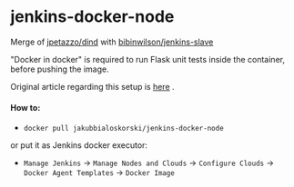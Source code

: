 # jenkins-docker-node

Merge of [jpetazzo/dind](https://github.com/jpetazzo/dind) with [bibinwilson/jenkins-slave](bibinwilson/jenkins-slave)

"Docker in docker" is required to run Flask unit tests inside the container, before pushing the image.

Original article regarding this setup is [here](https://devopscube.com/docker-containers-as-build-slaves-jenkins/) .

#### How to:
* `docker pull jakubbialoskorski/jenkins-docker-node`

or put it as Jenkins docker executor:

* `Manage Jenkins` -> `Manage Nodes and Clouds` -> `Configure Clouds` -> `Docker Agent Templates` -> `Docker Image`